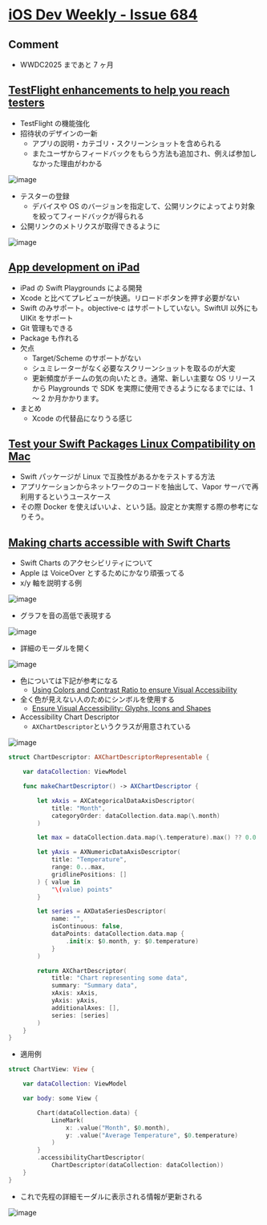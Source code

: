 # [iOS Dev Weekly - Issue 684](https://iosdevweekly.com/issues/684)

## Comment

- WWDC2025 まであと 7 ヶ月

## [TestFlight enhancements to help you reach testers](https://developer.apple.com/news/?id=fps422ld&utm_campaign=iOS%20Dev%20Weekly&utm_medium=web&utm_source=iOS%20Dev%20Weekly%20Issue%20684)

- TestFlight の機能強化
- 招待状のデザインの一新
  - アプリの説明・カテゴリ・スクリーンショットを含められる
  - またユーザからフィードバックをもらう方法も追加され、例えば参加しなかった理由がわかる

![image](https://i.imgur.com/cbPFLO5.png)

- テスターの登録
  - デバイスや OS のバージョンを指定して、公開リンクによってより対象を絞ってフィードバックが得られる
- 公開リンクのメトリクスが取得できるように

![image](https://i.imgur.com/fENUgDY.png)

## [App development on iPad](https://mutatingfunc.github.io/blog/2024-10-12-app-development-on-ipad/?utm_campaign=iOS%20Dev%20Weekly&utm_medium=web&utm_source=iOS%20Dev%20Weekly%20Issue%20684)

- iPad の Swift Playgrounds による開発
- Xcode と比べてプレビューが快適。リロードボタンを押す必要がない
- Swift のみサポート。objective-c はサポートしていない。SwiftUI 以外にも UIKit をサポート
- Git 管理もできる
- Package も作れる
- 欠点
  - Target/Scheme のサポートがない
  - シュミレーターがなく必要なスクリーンショットを取るのが大変
  - 更新頻度がチームの気の向いたとき。通常、新しい主要な OS リリースから Playgrounds で SDK を実際に使用できるようになるまでには、1 ～ 2 か月かかります。
- まとめ
  - Xcode の代替品になりうる感じ

## [Test your Swift Packages Linux Compatibility on Mac](https://www.fline.dev/test-your-swift-packages-linux-compatibility-on-mac/?utm_campaign=iOS%20Dev%20Weekly&utm_medium=web&utm_source=iOS%20Dev%20Weekly%20Issue%20684)

- Swift パッケージが Linux で互換性があるかをテストする方法
- アプリケーションからネットワークのコードを抽出して、Vapor サーバで再利用するというユースケース
- その際 Docker を使えばいいよ、という話。設定とか実際する際の参考になりそう。

## [Making charts accessible with Swift Charts](https://www.createwithswift.com/making-charts-accessible-with-swift-charts/?utm_campaign=iOS%20Dev%20Weekly&utm_medium=web&utm_source=iOS%20Dev%20Weekly%20Issue%20684)

- Swift Charts のアクセシビリティについて
- Apple は VoiceOver とするためにかなり頑張ってる
- x/y 軸を説明する例

![image](https://i.imgur.com/YqsLaPq.png)

- グラフを音の高低で表現する

![image](https://i.imgur.com/2n829iK.png)

- 詳細のモーダルを開く

![image](https://i.imgur.com/FsCAD5X.png)

- 色については下記が参考になる
  - [Using Colors and Contrast Ratio to ensure Visual Accessibility](https://www.createwithswift.com/using-colors-and-contrast-ration-to-ensure-visual-accessibility/)
- 全く色が見えない人のためにシンボルを使用する
  - [Ensure Visual Accessibility: Glyphs, Icons and Shapes](https://www.createwithswift.com/ensure-visual-accessibility-glyphs-icons-and-symbols/)
- Accessibility Chart Descriptor
  - `AXChartDescriptor`というクラスが用意されている

![image](https://i.imgur.com/0I4z05u.png)

```swift
struct ChartDescriptor: AXChartDescriptorRepresentable {

    var dataCollection: ViewModel

    func makeChartDescriptor() -> AXChartDescriptor {

        let xAxis = AXCategoricalDataAxisDescriptor(
            title: "Month",
            categoryOrder: dataCollection.data.map(\.month)
        )

        let max = dataCollection.data.map(\.temperature).max() ?? 0.0

        let yAxis = AXNumericDataAxisDescriptor(
            title: "Temperature",
            range: 0...max,
            gridlinePositions: []
        ) { value in
            "\(value) points"
        }

        let series = AXDataSeriesDescriptor(
            name: "",
            isContinuous: false,
            dataPoints: dataCollection.data.map {
                .init(x: $0.month, y: $0.temperature)
            }
        )

        return AXChartDescriptor(
            title: "Chart representing some data",
            summary: "Summary data",
            xAxis: xAxis,
            yAxis: yAxis,
            additionalAxes: [],
            series: [series]
        )
    }
}
```

- 適用例

```swift
struct ChartView: View {

    var dataCollection: ViewModel

    var body: some View {

        Chart(dataCollection.data) {
            LineMark(
                x: .value("Month", $0.month),
                y: .value("Average Temperature", $0.temperature)
            )
        }
        .accessibilityChartDescriptor(
            ChartDescriptor(dataCollection: dataCollection))
    }
}
```

- これで先程の詳細モーダルに表示される情報が更新される

![image](https://i.imgur.com/jzl56Fe.png)
